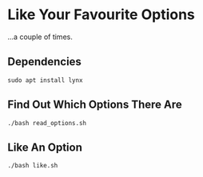 # Like Your Favourite Options

...a couple of times.

## Dependencies

`sudo apt install lynx`

## Find Out Which Options There Are

`./bash read_options.sh`

## Like An Option

`./bash like.sh`
